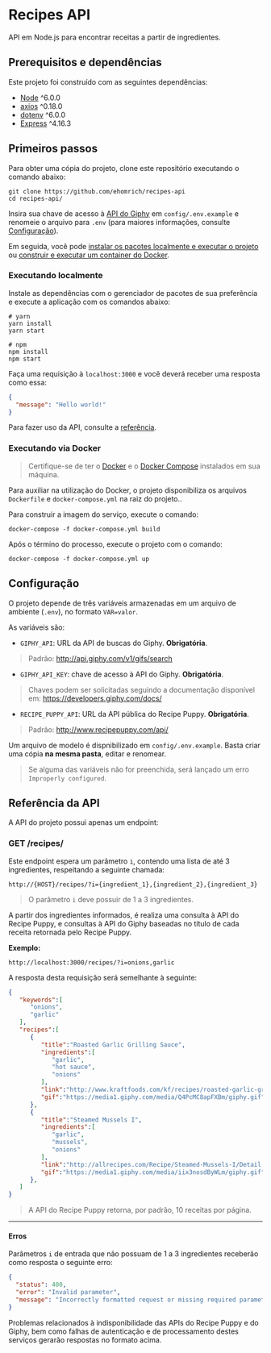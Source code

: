 # Recipes API

API em Node.js para encontrar receitas a partir de ingredientes.

## Prerequisitos e dependências
Este projeto foi construído com as seguintes dependências:

- [Node](https://nodejs.org/en/download/) ^6.0.0
- [axios](https://www.npmjs.com/package/axios) ^0.18.0
- [dotenv](https://www.npmjs.com/package/dotenv) ^6.0.0
- [Express](https://www.npmjs.com/package/express) ^4.16.3

## Primeiros passos

Para obter uma cópia do projeto, clone este repositório executando o comando abaixo:


```shell
git clone https://github.com/ehomrich/recipes-api
cd recipes-api/
```

Insira sua chave de acesso à [API do Giphy](https://developers.giphy.com/docs/) em `config/.env.example` e renomeie o arquivo para `.env` (para maiores informações, consulte [Configuração](#configuração)).

Em seguida, você pode [instalar os pacotes localmente e executar o projeto](#executando-localmente) ou [construir e executar um container do Docker](#executando-via-docker).


### Executando localmente

Instale as dependências com o gerenciador de pacotes de sua preferência e execute a aplicação com os comandos abaixo:

```shell
# yarn
yarn install
yarn start

# npm
npm install
npm start
```

Faça uma requisição à `localhost:3000` e você deverá receber uma resposta como essa:

```json
{
  "message": "Hello world!"
}
```

Para fazer uso da API, consulte a [referência](#referência-da-api).

### Executando via Docker

> Certifique-se de ter o [Docker](https://www.docker.com/get-docker) e o [Docker Compose](https://docs.docker.com/compose/install/#prerequisites) instalados em sua máquina.

Para auxiliar na utilização do Docker, o projeto disponibiliza os arquivos `Dockerfile` e `docker-compose.yml` na raiz do projeto..

Para construir a imagem do serviço, execute o comando:

```shell
docker-compose -f docker-compose.yml build
```

Após o término do processo, execute o projeto com o comando:

```shell
docker-compose -f docker-compose.yml up
```

## Configuração

O projeto depende de três variáveis armazenadas em um arquivo de ambiente (`.env`), no formato `VAR=valor`.

As variáveis são:
- `GIPHY_API`: URL da API de buscas do Giphy. **Obrigatória**.
> Padrão: http://api.giphy.com/v1/gifs/search

- `GIPHY_API_KEY`: chave de acesso à API do Giphy. **Obrigatória**.
> Chaves podem ser solicitadas seguindo a documentação disponível em: https://developers.giphy.com/docs/

- `RECIPE_PUPPY_API`: URL da API pública do Recipe Puppy. **Obrigatória**.
> Padrão: http://www.recipepuppy.com/api/

Um arquivo de modelo é dispnibilizado em `config/.env.example`. Basta criar uma cópia **na mesma pasta**, editar e renomear.

> Se alguma das variáveis não for preenchida, será lançado um erro `Improperly configured`.

## Referência da API

A API do projeto possui apenas um endpoint:

### GET /recipes/

Este endpoint espera um parâmetro `i`, contendo uma lista de até 3 ingredientes, respeitando a seguinte chamada:

```
http://{HOST}/recipes/?i={ingredient_1},{ingredient_2},{ingredient_3}
```
> O parâmetro `i` deve possuir de 1 a 3 ingredientes.

A partir dos ingredientes informados, é realiza uma consulta à API do Recipe Puppy, e consultas à API do Giphy baseadas no título de cada receita retornada pelo Recipe Puppy.

**Exemplo:**

```
http://localhost:3000/recipes/?i=onions,garlic
```
A resposta desta requisição será semelhante à seguinte:

```json
{
   "keywords":[
      "onions",
      "garlic"
   ],
   "recipes":[
      {
         "title":"Roasted Garlic Grilling Sauce",
         "ingredients":[
            "garlic",
            "hot sauce",
            "onions"
         ],
         "link":"http://www.kraftfoods.com/kf/recipes/roasted-garlic-grilling-sauce-56344.aspx",
         "gif":"https://media1.giphy.com/media/Q4PcMC8apFXBm/giphy.gif"
      },
      {
         "title":"Steamed Mussels I",
         "ingredients":[
            "garlic",
            "mussels",
            "onions"
         ],
         "link":"http://allrecipes.com/Recipe/Steamed-Mussels-I/Detail.aspx",
         "gif":"https://media1.giphy.com/media/iix3nosdByWLm/giphy.gif"
      },
   ]
}
```
> A API do Recipe Puppy retorna, por padrão, 10 receitas por página.

-----
#### Erros

Parâmetros `i` de entrada que não possuam de 1 a 3 ingredientes receberão como resposta o seguinte erro:

```json
{
  "status": 400,
  "error": "Invalid parameter",
  "message": "Incorrectly formatted request or missing required parameters"
}
```

Problemas relacionados à indisponibilidade das APIs do Recipe Puppy e do Giphy, bem como falhas de autenticação e de processamento destes serviços gerarão respostas no formato acima.
